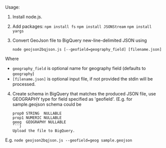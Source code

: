 Usage:

1. Install node.js.

2. Add packages:
   `npm install fs`
   `npm install JSONStream`
   `npm install yargs`

3. Convert GeoJson file to BigQuery new-line-delimited JSON using

   `node geojson2bqjson.js [--geofield=geography_field] [filename.json]`

Where
* `geography_field` is optional name for geography field (defaults to `geography`)
* `[filename.json]` is optional input file, if not provided the stdin will be processed.

4. Create schema in BigQuery that matches the produced JSON file,
   use GEOGRAPHY type for field specified as 'geofield'.
   (E.g. for sample.geojson schema could be
    ```
    prop0 STRING  NULLABLE
    prop1 NUMERIC NULLABLE
    geog  GEOGRAPHY NULLABLE
    ```)
   Upload the file to BigQuery.

E.g.
`node geojson2bqjson.js --geofield=geog sample.geojson`

